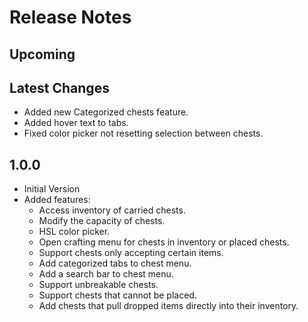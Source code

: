 ﻿# Release Notes

## Upcoming

## Latest Changes

- Added new Categorized chests feature.
- Added hover text to tabs.
- Fixed color picker not resetting selection between chests.

## 1.0.0

- Initial Version
- Added features:
    - Access inventory of carried chests.
    - Modify the capacity of chests.
    - HSL color picker.
    - Open crafting menu for chests in inventory or placed chests.
    - Support chests only accepting certain items.
    - Add categorized tabs to chest menu.
    - Add a search bar to chest menu.
    - Support unbreakable chests.
    - Support chests that cannot be placed.
    - Add chests that pull dropped items directly into their inventory.
